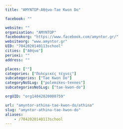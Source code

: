 ```yaml
---
title: "ΑΜΥΝΤΩΡ-Αθήνα-Tae Kwon Do"

facebook: ""

website: ""
organisation: "ΑΜΥΝΤΩΡ"
facebookorg: "https://www.facebook.com/amyntor.gr/"
websiteorg: "www.amyntor.gr"
UID: "7042020140113school"
cities: ["Αθήνα"]
perioxi: ""
address: ""

places: [""]
categories: ["Πολεμικές τέχνες"]
subcategories: ["Tae Kwon Do"]
categoryNoSLug: ["polemikes-texnes"]
subcategoriesNoSLug: ["tae-kwon-do"]

orgUID: "org14042020000759"

url: "amyntor-athina-tae-kwon-do/athina"
slug: "amyntor-athina-tae-kwon-do"
aliases:
    - /7042020140113school
---
```





